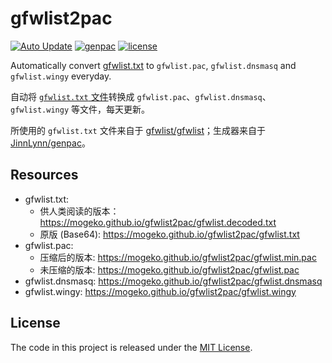 # gfwlist2pac

[![Auto Update](https://github.com/mogeko/gfwlist2pac/actions/workflows/update.yml/badge.svg)](https://github.com/mogeko/gfwlist2pac/actions/workflows/update.yml)
[![genpac](https://img.shields.io/pypi/v/genpac?label=genpac)](https://github.com/JinnLynn/genpac)
[![license](https://img.shields.io/github/license/mogeko/gfwlist2pac)](LICENSE)

Automatically convert [gfwlist.txt](https://raw.githubusercontent.com/gfwlist/gfwlist/master/gfwlist.txt) to `gfwlist.pac`, `gfwlist.dnsmasq` and `gfwlist.wingy` everyday.

自动将 [`gfwlist.txt` 文件](https://raw.githubusercontent.com/gfwlist/gfwlist/master/gfwlist.txt)转换成 `gfwlist.pac`、`gfwlist.dnsmasq`、`gfwlist.wingy` 等文件，每天更新。

所使用的 `gfwlist.txt` 文件来自于 [gfwlist/gfwlist](https://github.com/gfwlist/gfwlist)；生成器来自于 [JinnLynn/genpac](https://github.com/JinnLynn/genpac)。

## Resources

- gfwlist.txt:
  - 供人类阅读的版本： <https://mogeko.github.io/gfwlist2pac/gfwlist.decoded.txt>
  - 原版 (Base64): <https://mogeko.github.io/gfwlist2pac/gfwlist.txt>
- gfwlist.pac:
  - 压缩后的版本: <https://mogeko.github.io/gfwlist2pac/gfwlist.min.pac>
  - 未压缩的版本: <https://mogeko.github.io/gfwlist2pac/gfwlist.pac>
- gfwlist.dnsmasq: <https://mogeko.github.io/gfwlist2pac/gfwlist.dnsmasq>
- gfwlist.wingy: <https://mogeko.github.io/gfwlist2pac/gfwlist.wingy>

## License

The code in this project is released under the [MIT License](LICENSE).

